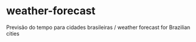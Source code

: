 # weather-forecast
Previsão do tempo para cidades brasileiras / weather forecast for Brazilian cities
